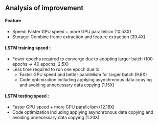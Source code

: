 ## Analysis of improvement
#### Feature
- Speed: Faster GPU speed + more GPU parallelism (10.53X)
- Storage: Combine frame extraction and feature extraction (39.4X)

#### LSTM training speed :
- Fewer epochs required to converge due to adopting larger batch (100 epochs -> 40 epochs, 2.5X)
- Less time required to run one epoch due to
    - Faster GPU speed and better parallelism for larger batch (9.8X)
    - Code optimization including applying asynchronous data copying and avoiding unnecessary data copying (1.15X)

#### LSTM testing speed :
- Faster GPU speed + more GPU parallelism (12.18X)
- Code optimization including applying asynchronous data copying and avoiding unnecessary data copying (1.20X)